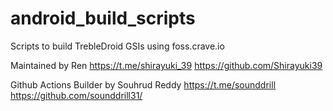 # android_build_scripts
Scripts to build TrebleDroid GSIs using foss.crave.io


Maintained by Ren
https://t.me/shirayuki_39
https://github.com/Shirayuki39

Github Actions Builder by Souhrud Reddy
https://t.me/sounddrill
https://github.com/sounddrill31/
